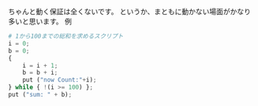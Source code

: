 ちゃんと動く保証は全くないです。
というか、まともに動かない場面がかなり多いと思います。
例
```py
# 1から100までの総和を求めるスクリプト
i = 0;
b = 0;
{   
    i = i + 1;
    b = b + i;
    put ("now Count:"+i);
} while { !(i >= 100) };
put ("sum: " + b);
```

